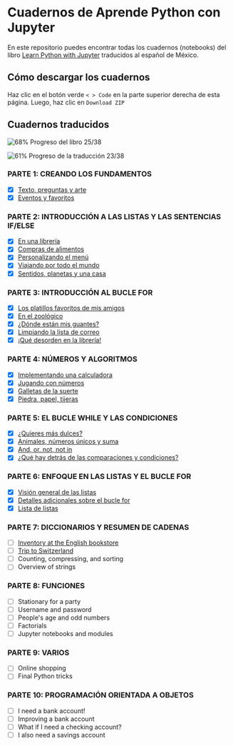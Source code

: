 # Cuadernos de Aprende Python con Jupyter

En este repositorio puedes encontrar todas los cuadernos (notebooks) del libro [Learn Python with Jupyter](https://learnpythonwithjupyter.com) traducidos al español de México. 

## Cómo descargar los cuadernos 
Haz clic en el botón verde `< > Code` en la parte superior derecha de esta página. Luego, haz clic en `Download ZIP`

## Cuadernos traducidos

![68%](https://progress-bar.dev/68) Progreso del libro 25/38 

![61%](https://progress-bar.dev/61) Progreso de la traducción 23/38 

### PARTE 1: CREANDO LOS FUNDAMENTOS
- [x] [Texto, preguntas y arte](01_string_input_print.ipynb)
- [x] [Eventos y favoritos](02_variables.ipynb)

### PARTE 2: INTRODUCCIÓN A LAS LISTAS Y LAS SENTENCIAS IF/ELSE
- [x] [En una librería](03_list_if_in_else.ipynb)
- [x] [Compras de alimentos](04_list_append_remove.ipynb)
- [x] [Personalizando el menú](05_list_index_pop_insert.ipynb)
- [x] [Viajando por todo el mundo](06_list_slicing.ipynb)
- [x] [Sentidos, planetas y una casa](07_list_slicing_use.ipynb)

### PARTE 3: INTRODUCCIÓN AL BUCLE FOR
- [x] [Los platillos favoritos de mis amigos](08_for_range.ipynb)
- [x] [En el zoológico](09_for_loop_if_equals.ipynb)
- [x] [¿Dónde están mis guantes?](10_for_search.ipynb)
- [x] [Limpiando la lista de correo](11_for_change_list.ipynb)
- [x] [¡Qué desorden en la librería!](12_for_create_list.ipynb)

### PARTE 4: NÚMEROS Y ALGORITMOS
- [x] [Implementando una calculadora](13_numbers.ipynb)
- [x] [Jugando con números](14_list_of_numbers.ipynb)
- [x] [Galletas de la suerte](15_random.ipynb)
- [x] [Piedra, papel, tijeras](16_intro_to_algos.ipynb)

### PARTE 5: EL BUCLE WHILE Y LAS CONDICIONES
- [x] [¿Quieres más dulces?](17_while_loop.ipynb)
- [x] [Animales, números únicos y suma](18_while_conditions.ipynb)
- [x] [And, or, not, not in](19_combining_conditions.ipynb)
- [x] [¿Qué hay detrás de las comparaciones y condiciones?](20_booleans.ipynb)

### PARTE 6: ENFOQUE EN LAS LISTAS Y EL BUCLE FOR
- [x] [Visión general de las listas](21_list_overview.ipynb)
- [x] [Detalles adicionales sobre el bucle for](22_for_overview.ipynb)
- [x] [Lista de listas](23_list_of_lists.ipynb)

### PARTE 7: DICCIONARIOS Y RESUMEN DE CADENAS
- [ ] [Inventory at the English bookstore](24_dictionaries.ipynb)
- [ ] [Trip to Switzerland](25_dictionary_list.ipynb)
- [ ] Counting, compressing, and sorting
- [ ] Overview of strings

### PARTE 8: FUNCIONES
- [ ] Stationary for a party
- [ ] Username and password
- [ ] People's age and odd numbers
- [ ] Factorials
- [ ] Jupyter notebooks and modules

### PARTE 9: VARIOS
- [ ] Online shopping
- [ ] Final Python tricks

### PARTE 10: PROGRAMACIÓN ORIENTADA A OBJETOS
- [ ] I need a bank account!
- [ ] Improving a bank account
- [ ] What if I need a checking account?
- [ ] I also need a savings account